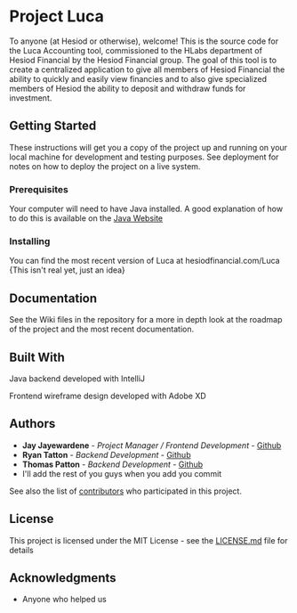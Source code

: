 # Project Luca

To anyone (at Hesiod or otherwise), welcome! This is the source code for the Luca Accounting tool, commissioned to the HLabs department of Hesiod Financial by the Hesiod Financial group. The goal of this tool is to create a centralized application to give all members of Hesiod Financial the ability to quickly and easily view financies and to also give specialized members of Hesiod the ability to deposit and withdraw funds for investment.

## Getting Started

These instructions will get you a copy of the project up and running on your local machine for development and testing purposes. See deployment for notes on how to deploy the project on a live system.

### Prerequisites

Your computer will need to have Java installed. A good explanation of how to do this is available on the [Java Website](https://www.java.com/en/download/help/download_options.xml)

### Installing

You can find the most recent version of Luca at hesiodfinancial.com/Luca {This isn't real yet, just an idea}

## Documentation

See the Wiki files in the repository for a more in depth look at the roadmap of the project and the most recent documentation.

## Built With

Java backend developed with IntelliJ

Frontend wireframe design developed with Adobe XD

## Authors

* **Jay Jayewardene** - *Project Manager / Frontend Development* - [Github](https://github.com/jay-5)
* **Ryan Tatton** - *Backend Development* - [Github](https://github.com/rtatton)
* **Thomas Patton** - *Backend Development* - [Github](https://github.com/thomaspttn)
* I'll add the rest of you guys when you add you commit

See also the list of [contributors](https://github.com/your/project/contributors) who participated in this project.

## License

This project is licensed under the MIT License - see the [LICENSE.md](LICENSE.md) file for details

## Acknowledgments

* Anyone who helped us
